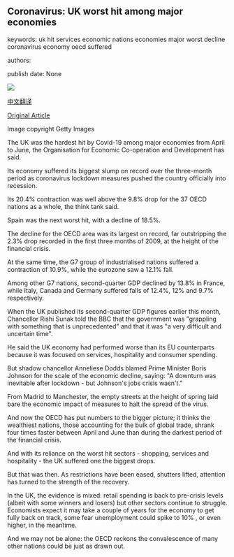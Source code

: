 ## Coronavirus: UK worst hit among major economies

keywords: uk hit services economic nations economies major worst decline coronavirus economy oecd suffered

authors: 

publish date: None

![](https://ichef.bbci.co.uk/news/1024/branded_news/1647E/production/_112826219_gettyimages-1216821426.jpg)

[中文翻译](Coronavirus%3A%20UK%20worst%20hit%20among%20major%20economies_zh.md)

[Original Article](https://www.bbc.com/news/business-53918568)

Image copyright Getty Images

The UK was the hardest hit by Covid-19 among major economies from April to June, the Organisation for Economic Co-operation and Development has said.

Its economy suffered its biggest slump on record over the three-month period as coronavirus lockdown measures pushed the country officially into recession.

Its 20.4% contraction was well above the 9.8% drop for the 37 OECD nations as a whole, the think tank said.

Spain was the next worst hit, with a decline of 18.5%.

The decline for the OECD area was its largest on record, far outstripping the 2.3% drop recorded in the first three months of 2009, at the height of the financial crisis.

At the same time, the G7 group of industrialised nations suffered a contraction of 10.9%, while the eurozone saw a 12.1% fall.

Among other G7 nations, second-quarter GDP declined by 13.8% in France, while Italy, Canada and Germany suffered falls of 12.4%, 12% and 9.7% respectively.

When the UK published its second-quarter GDP figures earlier this month, Chancellor Rishi Sunak told the BBC that the government was "grappling with something that is unprecedented" and that it was "a very difficult and uncertain time".

He said the UK economy had performed worse than its EU counterparts because it was focused on services, hospitality and consumer spending.

But shadow chancellor Anneliese Dodds blamed Prime Minister Boris Johnson for the scale of the economic decline, saying: "A downturn was inevitable after lockdown - but Johnson's jobs crisis wasn't."

From Madrid to Manchester, the empty streets at the height of spring laid bare the economic impact of measures to halt the spread of the virus.

And now the OECD has put numbers to the bigger picture; it thinks the wealthiest nations, those accounting for the bulk of global trade, shrank four times faster between April and June than during the darkest period of the financial crisis.

And with its reliance on the worst hit sectors - shopping, services and hospitality - the UK suffered one the biggest drops.

But that was then. As restrictions have been eased, shutters lifted, attention has turned to the strength of the recovery.

In the UK, the evidence is mixed: retail spending is back to pre-crisis levels (albeit with some winners and losers) but other sectors continue to struggle. Economists expect it may take a couple of years for the economy to get fully back on track, some fear unemployment could spike to 10% , or even higher, in the meantime.

And we may not be alone: the OECD reckons the convalescence of many other nations could be just as drawn out.
